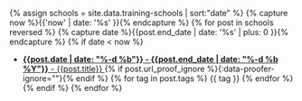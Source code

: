 {% assign schools = site.data.training-schools | sort:"date" %}
{% capture now %}{{'now' | date: '%s' }}{% endcapture %}
{% for post in schools reversed %}
  {% capture date %}{{post.end_date | date: '%s' | plus: 0 }}{% endcapture %}
  {% if date < now %}
  * [**{{post.date | date: "%-d %b"}} - {{post.end_date | date: "%-d %b %Y"}}** - {{post.title}} ]({{post.source}}){% if post.url_proof_ignore %}{:data-proofer-ignore=""}{% endif %} {% for tag in post.tags %} <span class="badge badge-success">{{ tag }}</span> {% endfor %}
  {% endif %}
{% endfor %}

